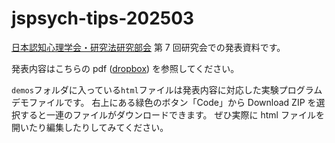 # jspsych-tips-202503

[日本認知心理学会・研究法研究部会](https://sites.google.com/view/jscp-research-methods/home) 第 7 回研究会での発表資料です。

発表内容はこちらの pdf ([dropbox](https://www.dropbox.com/scl/fi/iwlh2lkjhrb8g4dlpueuc/20250301_jspsych-tips_-_no-part3.pdf?rlkey=ixcid8278rd7npars1wnytn67&st=6zf65s60&dl=0)) を参照してください。

`demos`フォルダに入っている`html`ファイルは発表内容に対応した実験プログラムデモファイルです。
右上にある緑色のボタン「Code」から Download ZIP を選択すると一連のファイルがダウンロードできます。
ぜひ実際に html ファイルを開いたり編集したりしてみてください。
